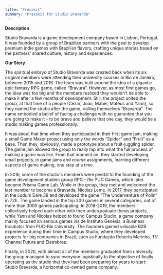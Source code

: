 ```yaml
---
title: "Presskit"
summary: "Presskit for Studio Bravarda"
---
```


<b>Description</b>

Studio Bravarda is a game development company based in Lisbon, Portugal. It was founded by a group of Brazilian partners with the goal to develop premium indie games with Brazilian flavors, crafting unique stories based on the partners' shared culture, history and experiences.

<b>Our Story</b>

The spiritual embryo of Studio Bravarda was created back when its six original members were attending their university courses in Rio de Janeiro, between 2015 and 2016. The team was built around the idea of a gigantic epic fantasy RPG game, called “Bravura”. However, as most first games go, the idea was too big and the members realized they wouldn't be able to make it after a few months of development. Still, the project united the group, at that time of 5 people (Cezar, João, Mabel, Mateus and Yann), so they named the studio after the game, calling themselves “Bravarda”. The name embodied a belief of facing a challenge with no guarantee that you are going to make it - to be brave and believe that one day, they would be a studio making games professionally.

It was about that time when they participated in their first game jam, making a small Game Maker project using only the words “Spider" and “Fruit" as a base. Then they, obviously, made a prototype about a fruit-juggling spider. The game jam allowed the group to really tap into what the full process of making a game was like. From that moment on, they started developing small projects, in game jams and course assignments, learning different aspects of game making, one step at a time.

In 2016, some of the studio's members were pivotal to the founding of the game development student group RPG - Rio PUC Games, which later became Prisma Game Lab. While in the group, they met and welcomed the last member to become a Bravarda, Nicolas Leme. In 2017, they participated in the Ludum Dare 38 and developed the game “The Underventure of Polin” in 72h. The game landed in the top 200 games in several categories, out of more than 3000 games participating. In 2018-2019, the members collectively helped each other with their undergraduate thesis projects, while Yann and Nicolas helped to found Campus Studio, a game company mainly focused on serious games inside Instituto Genêsis, a Business Incubator from PUC-Rio University. The founders gained valuable B2B experience during their time in Campus Studio, where they developed projects for big companies in Brazil, such as Fundação Roberto Marinho,  TV Channel Futura and Eletrobras.

Finally, in 2020, with almost all of the members graduated from university, the group managed to sync everyone logistically to the objective of finally operating as the studio that they had been preparing for years to start: Studio Bravarda, a horizontal co-owned game company. 
